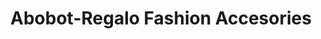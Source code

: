 ---
title: "Abobot-Regalo Fashion Accesories"
url: /tarlac/abobot-regalo-fashion-accesories/
shop: Modehaus
---